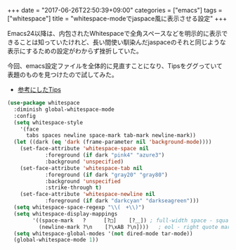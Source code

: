 +++
date = "2017-06-26T22:50:39+09:00"
categories = ["emacs"]
tags = ["whitespace"]
title = "whitespace-modeでjaspace風に表示させる設定"
+++


Emacs24以降は、内包されたWhitespaceで全角スペースなどを明示的に表示できることは知っていたけれど、長い間使い馴染んだjaspaceのそれと同じような表示にするための設定がわからず挫折していた。

今回、emacs設定ファイルを全体的に見直すことになり、Tipsをググっていて表題のものを見つけたので試してみた。

* [参考にしたTips](http://piyolian.blogspot.jp/2011/12/emacs-whitespace-like-jaspace.html) 

```lisp
(use-package whitespace
  :diminish global-whitespace-mode
  :config
  (setq whitespace-style
    '(face
      tabs spaces newline space-mark tab-mark newline-mark))
  (let ((dark (eq 'dark (frame-parameter nil 'background-mode))))
    (set-face-attribute 'whitespace-space nil
    		:foreground (if dark "pink4" "azure3")
    		:background 'unspecified)
    (set-face-attribute 'whitespace-tab nil
    		:foreground (if dark "gray20" "gray80")
    		:background 'unspecified
    		:strike-through t)
    (set-face-attribute 'whitespace-newline nil
    		:foreground (if dark "darkcyan" "darkseagreen")))
  (setq whitespace-space-regexp "\\(　+\\)")
  (setq whitespace-display-mappings
        '((space-mark   ?　    [?□]    [?＿]) ; full-width space - square
          (newline-mark ?\n    [?\xAB ?\n])))   ; eol - right quote mark
  (setq whitespace-global-modes '(not dired-mode tar-mode))
  (global-whitespace-mode 1))


```
